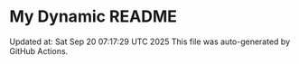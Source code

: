 # My Dynamic README
Updated at: Sat Sep 20 07:17:29 UTC 2025
This file was auto-generated by GitHub Actions.
